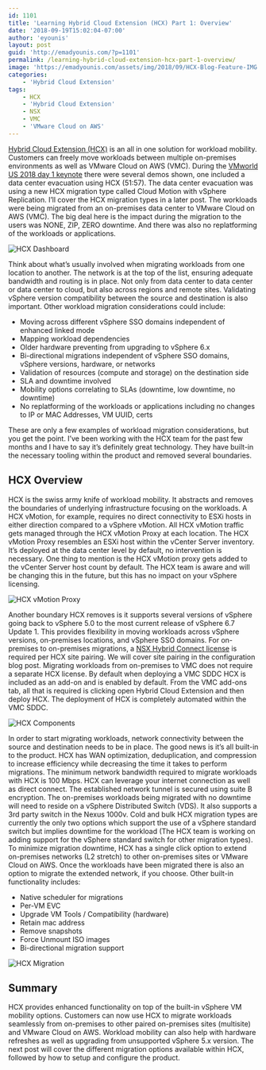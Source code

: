```yaml
---
id: 1101
title: 'Learning Hybrid Cloud Extension (HCX) Part 1: Overview'
date: '2018-09-19T15:02:04-07:00'
author: 'eyounis'
layout: post
guid: 'http://emadyounis.com/?p=1101'
permalink: /learning-hybrid-cloud-extension-hcx-part-1-overview/
image: 'https://emadyounis.com/assets/img/2018/09/HCX-Blog-Feature-IMG.png'
categories:
    - 'Hybrid Cloud Extension'
tags:
    - HCX
    - 'Hybrid Cloud Extension'
    - NSX
    - VMC
    - 'VMware Cloud on AWS'
---
```


[Hybrid Cloud Extension (HCX)](https://hcx.vmware.com/#/home) is an all in one solution for workload mobility. Customers can freely move workloads between multiple on-premises environments as well as VMware Cloud on AWS (VMC). During the [VMworld US 2018 day 1 keynote](https://www.youtube.com/watch?v=mjYP2IuZK6k) there were several demos shown, one included a data center evacuation using HCX (51:57). The data center evacuation was using a new HCX migration type called Cloud Motion with vSphere Replication. I’ll cover the HCX migration types in a later post. The workloads were being migrated from an on-premises data center to VMware Cloud on AWS (VMC). The big deal here is the impact during the migration to the users was NONE, ZIP, ZERO downtime. And there was also no replatforming of the workloads or applications.

![HCX Dashboard](https://emadyounis.com/assets/img/2018/09/HCX-Dashboard.png?resize=1280%2C768 "HCX Dashboard")

Think about what’s usually involved when migrating workloads from one location to another. The network is at the top of the list, ensuring adequate bandwidth and routing is in place. Not only from data center to data center or data center to cloud, but also across regions and remote sites. Validating vSphere version compatibility between the source and destination is also important. Other workload migration considerations could include:

- Moving across different vSphere SSO domains independent of enhanced linked mode
- Mapping workload dependencies
- Older hardware preventing from upgrading to vSphere 6.x
- Bi-directional migrations independent of vSphere SSO domains, vSphere versions, hardware, or networks
- Validation of resources (compute and storage) on the destination side
- SLA and downtime involved
- Mobility options correlating to SLAs (downtime, low downtime, no downtime)
- No replatforming of the workloads or applications including no changes to IP or MAC Addresses, VM UUID, certs

These are only a few examples of workload migration considerations, but you get the point. I’ve been working with the HCX team for the past few months and I have to say it’s definitely great technology. They have built-in the necessary tooling within the product and removed several boundaries.

## HCX Overview

HCX is the swiss army knife of workload mobility. It abstracts and removes the boundaries of underlying infrastructure focusing on the workloads. A HCX vMotion, for example, requires no direct connectivity to ESXi hosts in either direction compared to a vSphere vMotion. All HCX vMotion traffic gets managed through the HCX vMotion Proxy at each location. The HCX vMotion Proxy resembles an ESXi host within the vCenter Server inventory. It’s deployed at the data center level by default, no intervention is necessary. One thing to mention is the HCX vMotion proxy gets added to the vCenter Server host count by default. The HCX team is aware and will be changing this in the future, but this has no impact on your vSphere licensing.

![HCX vMotion Proxy](https://emadyounis.com/assets/img/2018/09/HCX-Proxy.png?resize=1280%2C768 "HCX vMotion Proxy")

Another boundary HCX removes is it supports several versions of vSphere going back to vSphere 5.0 to the most current release of vSphere 6.7 Update 1. This provides flexibility in moving workloads across vSphere versions, on-premises locations, and vSphere SSO domains. For on-premises to on-premises migrations, a [NSX Hybrid Connect license](https://www.vmware.com/products/nsx-hybrid-connect.html) is required per HCX site pairing. We will cover site pairing in the configuration blog post. Migrating workloads from on-premises to VMC does not require a separate HCX license. By default when deploying a VMC SDDC HCX is included as an add-on and is enabled by default. From the VMC add-ons tab, all that is required is clicking open Hybrid Cloud Extension and then deploy HCX. The deployment of HCX is completely automated within the VMC SDDC.

![HCX Components](https://emadyounis.com/assets/img/2018/09/HCX-Interconnect-Components.png?resize=1280%2C769 "HCX Components")

In order to start migrating workloads, network connectivity between the source and destination needs to be in place. The good news is it’s all built-in to the product. HCX has WAN optimization, deduplication, and compression to increase efficiency while decreasing the time it takes to perform migrations. The minimum network bandwidth required to migrate workloads with HCX is 100 Mbps. HCX can leverage your internet connection as well as direct connect. The established network tunnel is secured using suite B encryption. The on-premises workloads being migrated with no downtime will need to reside on a vSphere Distributed Switch (VDS). It also supports a 3rd party switch in the Nexus 1000v. Cold and bulk HCX migration types are currently the only two options which support the use of a vSphere standard switch but implies downtime for the workload (The HCX team is working on adding support for the vSphere standard switch for other migration types). To minimize migration downtime, HCX has a single click option to extend on-premises networks (L2 stretch) to other on-premises sites or VMware Cloud on AWS. Once the workloads have been migrated there is also an option to migrate the extended network, if you choose. Other built-in functionality includes:

- Native scheduler for migrations
- Per-VM EVC
- Upgrade VM Tools / Compatibility (hardware)
- Retain mac address
- Remove snapshots
- Force Unmount ISO images
- Bi-directional migration support

![HCX Migration](https://emadyounis.com/assets/img/2018/09/HCX-Migrations.png?resize=1280%2C800 "HCX Migration")

## Summary

HCX provides enhanced functionality on top of the built-in vSphere VM mobility options. Customers can now use HCX to migrate workloads seamlessly from on-premises to other paired on-premises sites (multisite) and VMware Cloud on AWS. Workload mobility can also help with hardware refreshes as well as upgrading from unsupported vSphere 5.x version. The next post will cover the different migration options available within HCX, followed by how to setup and configure the product.
